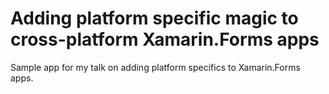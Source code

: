# Adding platform specific magic to cross-platform Xamarin.Forms apps

Sample app for my talk on adding platform specifics to Xamarin.Forms apps.
